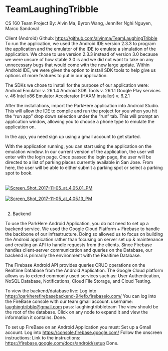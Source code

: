 # TeamLaughingTribble
CS 160 Team Project
By: Alvin Ma, Byron Wang, Jennifer Nghi Nguyen, Marco Sandoval

Client (Android)
	Github: https://github.com/alvinma/TeamLaughingTribble
To run the application, we used the Android IDE version 2.3.3 to program the application and the emulator of the IDE to emulate a simulation of the application. We chose to use version 2.3.3 instead of version 3.0 because we were unsure of how stable 3.0 is and we did not want to take on any unnecessary bugs that would come with the new large update. Within Android IDE, we were given the option to install SDK tools to help give us options of more features to put in our application. 

The SDKs we chose to install for the purpose of our application were:  
Android Emulator v. 26.1.4
Android SDK Tools v. 26.1.1
Google Play services v. 46
Intel x86 Emulator Accelerator (HAXM installer) v. 6.2.1

After the installations, import the ParkHere application into Android Studio. This will allow the IDE to compile and run the project for you when you hit the “run app” drop down selection under the “run” tab. This will prompt an application window, allowing you to choose a phone type to emulate the application on.

In the app, you need sign up using a gmail account to get started.

With the application running, you can start using the application on the emulation window. In our current version of the application, the user will enter with the login page. Once passed the login page, the user will be directed to a list of parking places currently available in San Jose. From here, the user will be able to either submit a parking spot or select a parking spot to book. 

<br/>
<a href="https://postimages.org/" target="_blank"><img src="https://s26.postimg.org/mnlsd9bo9/Screen_Shot_2017-11-05_at_4.05.01_PM.png" alt="Screen_Shot_2017-11-05_at_4.05.01_PM"/></a><br/><br/>
<a href="https://postimages.org/" target="_blank"><img src="https://s26.postimg.org/yo78dzj2x/Screen_Shot_2017-11-05_at_4.05.13_PM.png" alt="Screen_Shot_2017-11-05_at_4.05.13_PM"/></a><br/><br/>

2. Backend

To use the ParkHere Android Application, you do not need to set up a backend service. We used the Google Cloud Platform + Firebase to handle the backbone of our infrastructure. Doing so allowed us to focus on building the Android application rather than focusing on server set up & maintenance and creating an API to handle requests from the clients. Since Firebase handles client-server communication and queries on the Database, our backend is primarily the environment with the Realtime Database.

The Firebase Android API provides queries CRUD operations on the Realtime Database from the Android Application. The Google Cloud platform allows us to extend commonly used services such as: User Authentication, NoSQL Database, Notifications, Cloud File Storage, and Cloud Testing. 

To view the backend/database live:
Log into https://parkherefirebasebackend-94efb.firebaseio.com/
You can log into the FireBase console with our team gmail account.
username: laughingtribble@gmail.com
pass: laughingtribbleteam
The view should be the root of the database.
Click on any node to expand it and view the information it contains.
Done.

To set up FireBase on an Android Application you must:
Set up a Gmail account.
Log into https://console.firebase.google.com/
Follow the onscreen instructions:
Link to the instructions: https://firebase.google.com/docs/android/setup
Done.
